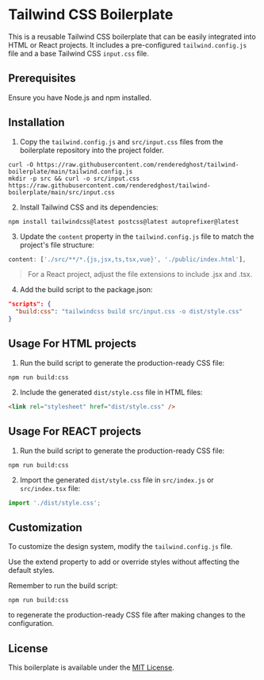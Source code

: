 # Tailwind CSS Boilerplate

This is a reusable Tailwind CSS boilerplate that can be easily integrated into HTML or React projects. It includes a pre-configured `tailwind.config.js` file and a base Tailwind CSS `input.css` file.

## Prerequisites

Ensure you have Node.js and npm installed.

## Installation

1. Copy the `tailwind.config.js` and `src/input.css` files from the boilerplate repository into the project folder.

```console
curl -O https://raw.githubusercontent.com/renderedghost/tailwind-boilerplate/main/tailwind.config.js
mkdir -p src && curl -o src/input.css https://raw.githubusercontent.com/renderedghost/tailwind-boilerplate/main/src/input.css
```

2. Install Tailwind CSS and its dependencies:

```console
npm install tailwindcss@latest postcss@latest autoprefixer@latest
```

3. Update the `content` property in the `tailwind.config.js` file to match the project's file structure:

```javascript
content: ['./src/**/*.{js,jsx,ts,tsx,vue}', './public/index.html'],
```

> For a React project, adjust the file extensions to include .jsx and .tsx.

4. Add the build script to the package.json:

```json
"scripts": {
  "build:css": "tailwindcss build src/input.css -o dist/style.css"
}
```

## Usage For HTML projects

1. Run the build script to generate the production-ready CSS file:

```console
npm run build:css
```

2. Include the generated `dist/style.css` file in HTML files:

```html
<link rel="stylesheet" href="dist/style.css" />
```

## Usage For REACT projects

1. Run the build script to generate the production-ready CSS file:

```console
npm run build:css
```

2. Import the generated `dist/style.css` file in `src/index.js` or `src/index.tsx` file:

```js
import './dist/style.css';
```

## Customization

To customize the design system, modify the `tailwind.config.js` file.

Use the extend property to add or override styles without affecting the default styles.

Remember to run the build script:

```console
npm run build:css
```

to regenerate the production-ready CSS file after making changes to the configuration.

## License

This boilerplate is available under the [MIT License](https://chat.openai.com/chat/LICENSE).
